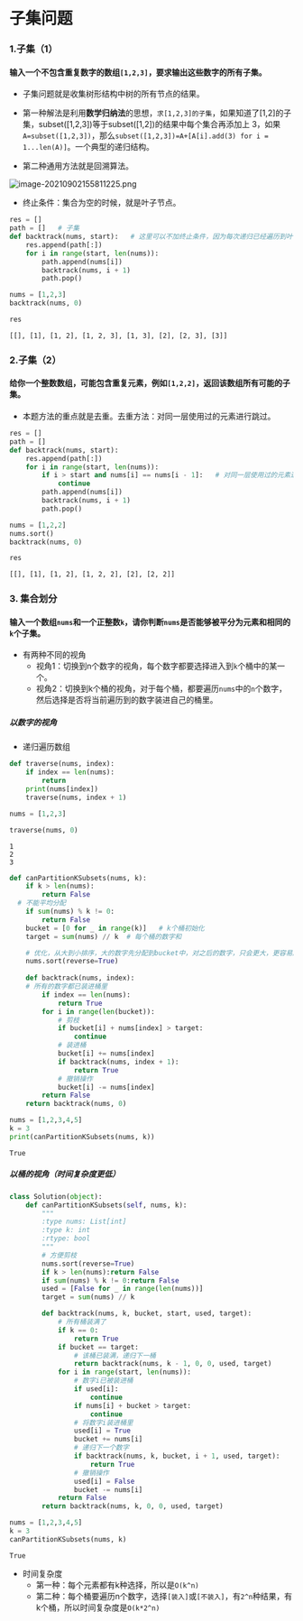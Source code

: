 
# 子集问题

### 1.子集（1）

#### 输入一个不包含重复数字的数组`[1,2,3]`，要求输出这些数字的所有子集。

* 子集问题就是收集树形结构中树的所有节点的结果。

* 第一种解法是利用**数学归纳法**的思想，`求[1,2,3]的子集`，如果知道了[1,2]的子集，subset([1,2,3])等于subset([1,2])的结果中每个集合再添加上 3，如果`A=subset([1,2,3])`，那么`subset([1,2,3])=A+[A[i].add(3) for i = 1...len(A)]`。一个典型的递归结构。

* 第二种通用方法就是回溯算法。

![image-20210902155811225.png](attachment:ce48baa0-5266-4f01-81c2-466d8bc4b3d0.png)

* 终止条件：集合为空的时候，就是叶子节点。


```python
res = []
path = []   # 子集
def backtrack(nums, start):   # 这里可以不加终止条件，因为每次递归已经遍历到叶子节点了
    res.append(path[:])
    for i in range(start, len(nums)):
        path.append(nums[i])
        backtrack(nums, i + 1)
        path.pop()
```


```python
nums = [1,2,3]
backtrack(nums, 0)
```


```python
res
```




    [[], [1], [1, 2], [1, 2, 3], [1, 3], [2], [2, 3], [3]]



### 2.子集（2）

#### 给你一个整数数组，可能包含重复元素，例如`[1,2,2]`，返回该数组所有可能的子集。

* 本题方法的重点就是去重。去重方法：对同一层使用过的元素进行跳过。


```python
res = []
path = []
def backtrack(nums, start):
    res.append(path[:])
    for i in range(start, len(nums)):
        if i > start and nums[i] == nums[i - 1]:   # 对同一层使用过的元素进行跳过
            continue
        path.append(nums[i])
        backtrack(nums, i + 1)
        path.pop()
```


```python
nums = [1,2,2]
nums.sort()
backtrack(nums, 0)
```


```python
res
```




    [[], [1], [1, 2], [1, 2, 2], [2], [2, 2]]



### 3. 集合划分

#### 输入一个数组`nums`和一个正整数`k`，请你判断`nums`是否能够被平分为元素和相同的`k`个子集。

* 有两种不同的视角
    * 视角1：切换到n个数字的视角，每个数字都要选择进入到`k`个桶中的某一个。
    * 视角2：切换到k个桶的视角，对于每个桶，都要遍历`nums`中的`n`个数字，然后选择是否将当前遍历到的数字装进自己的桶里。

##### 以数字的视角

* 递归遍历数组


```python
def traverse(nums, index):
    if index == len(nums):
        return
    print(nums[index])
    traverse(nums, index + 1)
```


```python
nums = [1,2,3]
```


```python
traverse(nums, 0)
```

    1
    2
    3
    


```python
def canPartitionKSubsets(nums, k):
    if k > len(nums):
        return False
  # 不能平均分配
    if sum(nums) % k != 0:
        return False
    bucket = [0 for _ in range(k)]   # k个桶初始化
    target = sum(nums) // k  # 每个桶的数字和

    # 优化，从大到小排序，大的数字先分配到bucket中，对之后的数字，只会更大，更容易触发剪枝的if条件，减少递归调用
    nums.sort(reverse=True)
    
    def backtrack(nums, index):
    # 所有的数字都已装进桶里
        if index == len(nums):
            return True
        for i in range(len(bucket)):
            # 剪枝
            if bucket[i] + nums[index] > target:
                continue
            # 装进桶
            bucket[i] += nums[index]
            if backtrack(nums, index + 1):
                return True
            # 撤销操作
            bucket[i] -= nums[index]
        return False
    return backtrack(nums, 0)
```


```python
nums = [1,2,3,4,5]
k = 3
print(canPartitionKSubsets(nums, k))
```

    True
    

##### 以桶的视角（时间复杂度更低）


```python
class Solution(object):
    def canPartitionKSubsets(self, nums, k):
        """
        :type nums: List[int]
        :type k: int
        :rtype: bool
        """
        # 方便剪枝
        nums.sort(reverse=True)
        if k > len(nums):return False
        if sum(nums) % k != 0:return False
        used = [False for _ in range(len(nums))]
        target = sum(nums) // k

        def backtrack(nums, k, bucket, start, used, target):
            # 所有桶装满了
            if k == 0:
                return True
            if bucket == target:
                # 该桶已装满，递归下一桶
                return backtrack(nums, k - 1, 0, 0, used, target)
            for i in range(start, len(nums)):
              	# 数字i已被装进桶
                if used[i]:
                    continue
                if nums[i] + bucket > target:
                    continue
                # 将数字i装进桶里
                used[i] = True
                bucket += nums[i]
                # 递归下一个数字
                if backtrack(nums, k, bucket, i + 1, used, target):
                    return True
                # 撤销操作
                used[i] = False
                bucket -= nums[i]
            return False
        return backtrack(nums, k, 0, 0, used, target)
```


```python
nums = [1,2,3,4,5]
k = 3
canPartitionKSubsets(nums, k)
```




    True



* 时间复杂度
    * 第一种：每个元素都有k种选择，所以是`O(k^n)`
    * 第二种：每个桶要遍历n个数字，选择`[装入]`或`[不装入]`，有`2^n`种结果，有k个桶，所以时间复杂度是`O(k*2^n)`
